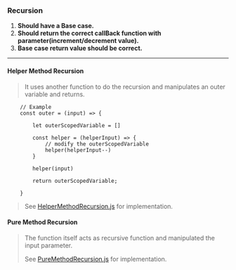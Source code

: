 ### Recursion

1. **Should have a Base case.**
2. **Should return the correct callBack function with parameter(increment/decrement value).**
3. **Base case return value should be correct.**

---

#### Helper Method Recursion

> It uses another function to do the recursion and manipulates an outer variable and returns.

        // Example
        const outer = (input) => {

            let outerScopedVariable = []

            const helper = (helperInput) => {
                // modify the outerScopedVariable
                helper(helperInput--)
            }

            helper(input)

            return outerScopedVariable;

        }

> See [HelperMethodRecursion.js](HelperMethodRecursion.js) for implementation.

#### Pure Method Recursion

> The function itself acts as recursive function and manipulated the input parameter.
>
> See [PureMethodRecursion.js](PureMethodRecursion.js) for implementation.
